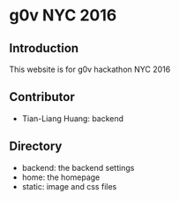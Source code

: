 # g0v NYC 2016

## Introduction

This website is for g0v hackathon NYC 2016

## Contributor

* Tian-Liang Huang: backend

## Directory

* backend: the backend settings
* home: the homepage
* static: image and css files
